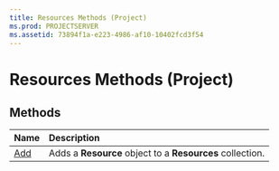 ```yaml
---
title: Resources Methods (Project)
ms.prod: PROJECTSERVER
ms.assetid: 73894f1a-e223-4986-af10-10402fcd3f54
---
```



# Resources Methods (Project)

## Methods



|**Name**|**Description**|
|:-----|:-----|
|[Add](resources-add-method-project.md)|Adds a  **Resource** object to a **Resources** collection.|

